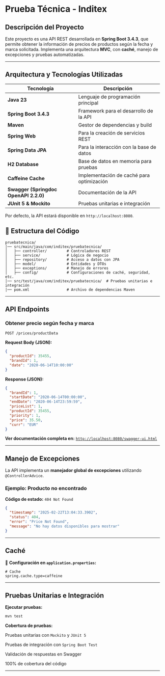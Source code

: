 # Prueba Técnica - Inditex

## Descripción del Proyecto

Este proyecto es una API REST desarrollada en **Spring Boot 3.4.3**, que permite obtener la información de precios de productos según la fecha y marca solicitada. Implementa una arquitectura **MVC**, con **caché**, manejo de excepciones y pruebas automatizadas.

---

## Arquitectura y Tecnologías Utilizadas

| Tecnología                            | Descripción                                  |
|---------------------------------------| -------------------------------------------- |
| **Java 23**                           | Lenguaje de programación principal           |
| **Spring Boot 3.4.3**                 | Framework para el desarrollo de la API       |
| **Maven**                             | Gestor de dependencias y build               |
| **Spring Web**                        | Para la creación de servicios REST           |
| **Spring Data JPA**                   | Para la interacción con la base de datos     |
| **H2 Database**                       | Base de datos en memoria para pruebas        |
| **Caffeine Cache**                    | Implementación de caché para optimización    |
| **Swagger (Springdoc OpenAPI 2.2.0)** | Documentación de la API                      |
| **JUnit 5 & Mockito**                 | Pruebas unitarias e integración              |


Por defecto, la API estará disponible en `http://localhost:8080`.


## 📂 Estructura del Código

```
pruebatecnica/
│── src/main/java/com/inditex/pruebatecnica/
│   ├── controller/         # Controladores REST
│   ├── service/            # Lógica de negocio
│   ├── repository/         # Acceso a datos con JPA
│   ├── model/              # Entidades y DTOs
│   ├── exceptions/         # Manejo de errores
│   ├── config/             # Configuraciones de caché, seguridad, etc.
│── src/test/java/com/inditex/pruebatecnica/  # Pruebas unitarias e integración
│── pom.xml                 # Archivo de dependencias Maven
```

---

## API Endpoints

### **Obtener precio según fecha y marca**

```http
POST /prices/productData
```

**Request Body (JSON):**

```json
{
  "productId": 35455,
  "brandId": 1,
  "date": "2020-06-14T10:00:00"
}
```
**Response (JSON):**

```json
{
  "brandId": 1,
  "startDate": "2020-06-14T00:00:00",
  "endDate": "2020-06-14T23:59:59",
  "priceList": 1,
  "productId": 35455,
  "priority": 1,
  "price": 35.50,
  "curr": "EUR"
}
```

**Ver documentación completa en:** [`http://localhost:8080/swagger-ui.html`](http://localhost:8080/swagger-ui.html)

---

## Manejo de Excepciones

La API implementa un **manejador global de excepciones** utilizando `@ControllerAdvice`.

### **Ejemplo: Producto no encontrado**

**Código de estado:** `404 Not Found`

```json
{
  "timestamp": "2025-02-22T13:04:33.3902",
  "status": 404,
  "error": "Price Not Found",
  "message": "No hay datos disponibles para mostrar"
}
```

---

## Caché

📌 **Configuración en ****`application.properties`****:**

```properties
# Cache
spring.cache.type=caffeine
```

---

## Pruebas Unitarias e Integración

**Ejecutar pruebas:**

```bash
mvn test
```

**Cobertura de pruebas:**

Pruebas unitarias con `Mockito` y `JUnit 5`

Pruebas de integración con `Spring Boot Test`

Validación de respuestas en Swagger

100% de cobertura del código

---


